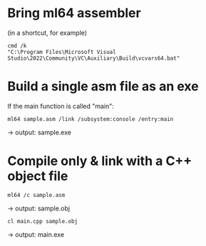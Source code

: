 # Bring ml64 assembler
(in a shortcut, for example) 
```
cmd /k 
"C:\Program Files\Microsoft Visual Studio\2022\Community\VC\Auxiliary\Build\vcvars64.bat"
```

# Build a single asm file as an exe 
If the main function is called "main":
```
ml64 sample.asm /link /subsystem:console /entry:main
```
-> output: sample.exe

# Compile only & link with a C++ object file 
```
ml64 /c sample.asm
```
-> output: sample.obj

```
cl main.cpp sample.obj
```
-> output: main.exe





